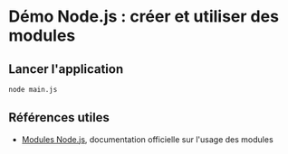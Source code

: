 # Démo Node.js : créer et utiliser des modules

## Lancer l'application

~~~bash
node main.js
~~~

## Références utiles

- [Modules Node.js](https://nodejs.org/api/modules.html), documentation officielle sur l'usage des modules